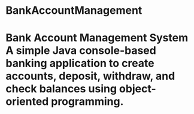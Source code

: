 # BankAccountManagement
# Bank Account Management System A simple Java console-based banking application to create accounts, deposit, withdraw, and check balances using object-oriented programming.
